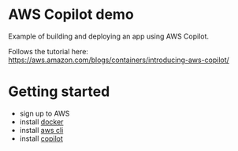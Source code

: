 # AWS Copilot demo

Example of building and deploying an app using AWS Copilot.

Follows the tutorial here: https://aws.amazon.com/blogs/containers/introducing-aws-copilot/

# Getting started
- sign up to AWS
- install [docker](https://www.docker.com/products/docker-desktop)
- install [aws cli](https://aws.amazon.com/cli/)
- install [copilot](https://aws.github.io/copilot-cli/docs/getting-started/install/)
